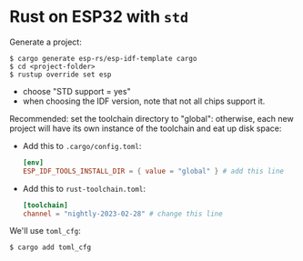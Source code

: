 # Rust on ESP32 with `std`

Generate a project:

```console
$ cargo generate esp-rs/esp-idf-template cargo
$ cd <project-folder>
$ rustup override set esp
```

* choose "STD support = yes"
* when choosing the IDF version, note that not all chips support it.

Recommended: set the toolchain directory to "global":
otherwise, each new project will have its own instance of the toolchain and eat up disk space:

*   Add this to `.cargo/config.toml`:

    ```toml
    [env]
    ESP_IDF_TOOLS_INSTALL_DIR = { value = "global" } # add this line
    ```

*   Add this to `rust-toolchain.toml`:

    ```toml
    [toolchain]
    channel = "nightly-2023-02-28" # change this line
    ```

We'll use `toml_cfg`:

```console
$ cargo add toml_cfg
```
